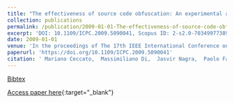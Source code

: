 ```yaml
---
title: "The effectiveness of source code obfuscation: An experimental assessment"
collection: publications
permalink: /publication/2009-01-01-The-effectiveness-of-source-code-obfuscation-An-experimental-assessment
excerpt: 'DOI: 10.1109/ICPC.2009.5090041, Scopus ID: 2-s2.0-70349977389, Cited by: 40'
date: 2009-01-01
venue: 'In the proceedings of The 17th IEEE International Conference on Program Comprehension, ICPC 2009, Vancouver, British Columbia, Canada, May 17-19, 2009'
paperurl: 'https://doi.org/10.1109/ICPC.2009.5090041'
citation: ' Mariano Ceccato,  Massimiliano Di,  Jasvir Nagra,  Paolo Falcarin,  Filippo Ricca,  Marco Torchiano,  Paolo Tonella, &quot;The effectiveness of source code obfuscation: An experimental assessment.&quot; In the proceedings of The 17th IEEE International Conference on Program Comprehension, ICPC 2009, Vancouver, British Columbia, Canada, May 17-19, 2009, 2009.'
---
```

[Bibtex](https://dblp.org/rec/bib/conf/iwpc/CeccatoPNFRTT09)

[Access paper here](https://doi.org/10.1109/ICPC.2009.5090041){:target="_blank"}
